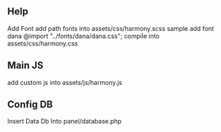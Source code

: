 ## Help

Add Font
add path fonts into assets/css/harmony.scss
sample add font dana @import "../fonts/dana/dana.css";
compile into assets/css/harmony.css

## Main JS

add custom js into assets/js/harmony.js

## Config DB

Insert Data Db Into panel/database.php
